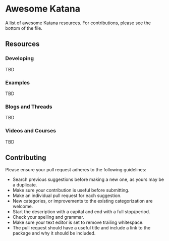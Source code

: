 # Awesome Katana

A list of awesome Katana resources. For contributions, please see the bottom of the file.

## Resources

### Developing

TBD

### Examples

TBD

### Blogs and Threads

TBD

### Videos and Courses

TBD

## Contributing

Please ensure your pull request adheres to the following guidelines:

- Search previous suggestions before making a new one, as yours may be a duplicate.
- Make sure your contribution is useful before submitting.
- Make an individual pull request for each suggestion.
- New categories, or improvements to the existing categorization are welcome.
- Start the description with a capital and end with a full stop/period.
- Check your spelling and grammar.
- Make sure your text editor is set to remove trailing whitespace.
- The pull request should have a useful title and include a link to the package and why it should be included.
